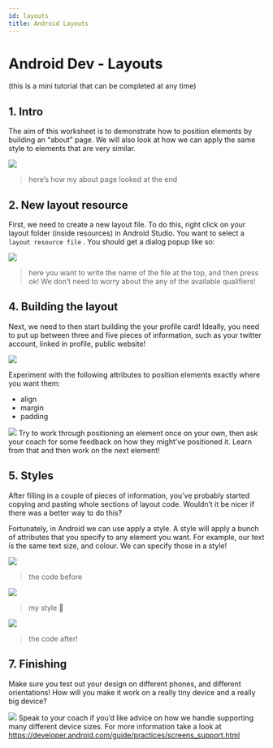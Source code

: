 ```yaml
---
id: layouts
title: Android Layouts
---
```


# Android Dev - Layouts

(this is a mini tutorial that can be completed at any time)

## 1. Intro

The aim of this worksheet is to demonstrate how to position elements by building an “about” page. We will also look at how we can apply the same style to elements that are very similar.

![](https://i.imgur.com/uiBO8Ial.png])
> here’s how my about page looked at the end


## 2. New layout resource

First, we need to create a new layout file. To do this, right click on your layout folder (inside resources) in Android Studio. You want to select a `layout resource file` . You should get a dialog popup like so:

![](https://d2mxuefqeaa7sj.cloudfront.net/s_F796CF6A0040ADCCBAB2B9B20BC5945521E219A338BC472B843F87820F2EE3E3_1487608985363_Screen+Shot+2017-02-20+at+16.42.54.png)

> here you want to write the name of the file at the top, and then press ok! We don’t need to worry about the any of the available qualifiers!


## 4. Building the layout

Next, we need to then start building the your profile card! Ideally, you need to put up between three and five pieces of information, such as your twitter account, linked in profile, public website!

![](https://d2mxuefqeaa7sj.cloudfront.net/s_F796CF6A0040ADCCBAB2B9B20BC5945521E219A338BC472B843F87820F2EE3E3_1487623536028_Screen+Shot+2017-02-20+at+20.45.15.png)


Experiment with the following attributes to position elements exactly where you want them:

- align
- margin
- padding

![](https://d2mxuefqeaa7sj.cloudfront.net/s_F796CF6A0040ADCCBAB2B9B20BC5945521E219A338BC472B843F87820F2EE3E3_1487764459586_test.png) Try to work through positioning an element once on your own, then ask your coach for some feedback on how they might’ve positioned it. Learn from that and then work on the next element!


## 5. Styles

After filling in a couple of pieces of information, you’ve probably started copying and pasting whole sections of layout code. Wouldn’t it be nicer if there was a better way to do this?

Fortunately, in Android we can use apply a style. A style will apply a bunch of attributes that you specify to any element you want. For example, our text is the same text size, and colour. We can specify those in a style!

![](https://d2mxuefqeaa7sj.cloudfront.net/s_F796CF6A0040ADCCBAB2B9B20BC5945521E219A338BC472B843F87820F2EE3E3_1487621977280_Screen+Shot+2017-02-20+at+20.14.27.png)

> the code before

![](https://d2mxuefqeaa7sj.cloudfront.net/s_F796CF6A0040ADCCBAB2B9B20BC5945521E219A338BC472B843F87820F2EE3E3_1487624799339_Screen+Shot+2017-02-20+at+21.06.25.png)

> my style 🎉


![](https://d2mxuefqeaa7sj.cloudfront.net/s_F796CF6A0040ADCCBAB2B9B20BC5945521E219A338BC472B843F87820F2EE3E3_1487621986762_Screen+Shot+2017-02-20+at+20.18.26.png)

> the code after!


## 7. Finishing

Make sure you test out your design on different phones, and different orientations! How will you make it work on a really tiny device and a really big device?

![](https://d2mxuefqeaa7sj.cloudfront.net/s_F796CF6A0040ADCCBAB2B9B20BC5945521E219A338BC472B843F87820F2EE3E3_1487764549342_test.png) Speak to your coach if you’d like advice on how we handle supporting many different device sizes. For more information take a look at https://developer.android.com/guide/practices/screens_support.html
